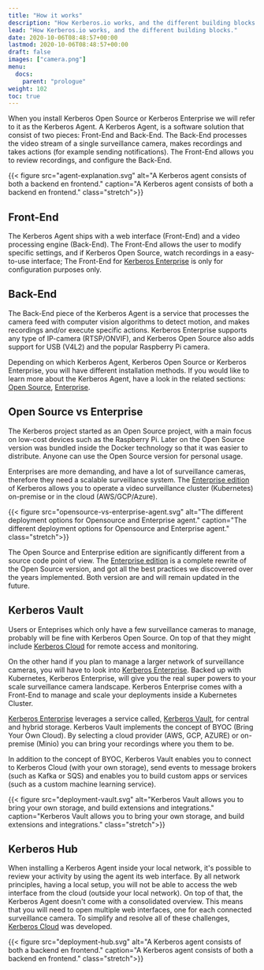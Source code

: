 ```yaml
---
title: "How it works"
description: "How Kerberos.io works, and the different building blocks."
lead: "How Kerberos.io works, and the different building blocks."
date: 2020-10-06T08:48:57+00:00
lastmod: 2020-10-06T08:48:57+00:00
draft: false
images: ["camera.png"]
menu:
  docs:
    parent: "prologue"
weight: 102
toc: true
---
```


When you install Kerberos Open Source or Kerberos Enterprise we will refer to it as the Kerberos Agent. A Kerberos Agent, is a software solution that consist of two pieces: Front-End and Back-End. The Back-End processes the video stream of a single surveillance camera, makes recordings and takes actions (for example sending notifications). The Front-End allows you to review recordings, and configure the Back-End.

{{< figure src="agent-explanation.svg" alt="A Kerberos agent consists of both a backend en frontend." caption="A Kerberos agent consists of both a backend en frontend." class="stretch">}}

## Front-End
The Kerberos Agent ships with a web interface (Front-End) and a video processing engine (Back-End). The Front-End allows the user to modify specific settings, and if Kerberos Open Source, watch recordings in a easy-to-use interface; The Front-End for [Kerberos Enterprise](/enterprise/introduction) is only for configuration purposes only.

## Back-End
The Back-End piece of the Kerberos Agent is a service that processes the camera feed with computer vision algorithms to detect motion, and makes recordings and/or execute specific actions. Kerberos Enterprise supports any type of IP-camera (RTSP/ONVIF), and Kerberos Open Source also adds support for USB (V4L2) and the popular Raspberry Pi camera.

Depending on which Kerberos Agent, Kerberos Open Source or Kerberos Enterprise, you will have different installation methods. If you would like to learn more about the Kerberos Agent, have a look in the related sections: [Open Source](/opensource/introduction), [Enterprise](/enterprise/introduction).

## Open Source vs Enterprise

The Kerberos project started as an Open Source project, with a main focus on low-cost devices such as the Raspberry Pi. Later on the Open Source version was bundled inside the Docker technology so that it was easier to distribute. Anyone can use the Open Source version for personal usage.

Enterprises are more demanding, and have a lot of surveillance cameras, therefore they need a scalable surveillance system. The [Enterprise edition](/enterprise/introduction) of Kerberos allows you to operate a video surveillance cluster (Kubernetes) on-premise or in the cloud (AWS/GCP/Azure).

{{< figure src="opensource-vs-enterprise-agent.svg" alt="The different deployment options for Opensource and Enterprise agent." caption="The different deployment options for Opensource and Enterprise agent." class="stretch">}}

The Open Source and Enterprise edition are significantly different from a source code point of view. The [Enterprise edition](/enterprise/introduction) is a complete rewrite of the Open Source version, and got all the best practices we discovered over the years implemented. Both version are and will remain updated in the future.

## Kerberos Vault

Users or Enteprises which only have a few surveillance cameras to manage, probably will be fine with Kerberos Open Source. On top of that they might include [Kerberos Cloud](/cloud) for remote access and monitoring.

On the other hand if you plan to manage a larger network of surveillance cameras, you will have to look into [Kerberos Enterprise](/enterprise/introduction). Backed up with Kubernetes, Kerberos Enterprise, will give you the real super powers to your scale surveillance camera landscape. Kerberos Enterprise comes with a Front-End to manage and scale your deployments inside a Kubernetes Cluster.

[Kerberos Enterprise](/enterprise/first-things-first) leverages a service called, [Kerberos Vault](/vault/introduction), for central and hybrid storage. Kerberos Vault implements the concept of BYOC (Bring Your Own Cloud). By selecting a cloud provider (AWS, GCP, AZURE) or on-premise (Minio) you can bring your recordings where you them to be.

In addition to the concept of BYOC, Kerberos Vault enables you to connect to Kerberos Cloud (with your own storage), send events to message brokers (such as Kafka or SQS) and enables you to build custom apps or services (such as a custom machine learning service).

{{< figure src="deployment-vault.svg" alt="Kerberos Vault allows you to bring your own storage, and build extensions and integrations." caption="Kerberos Vault allows you to bring your own storage, and build extensions and integrations." class="stretch">}}

## Kerberos Hub

When installing a Kerberos Agent inside your local network, it's possible to review your activity by using the agent its web interface. By all network principles, having a local setup, you will not be able to access the web interface from the cloud (outside your local network). On top of that, the Kerberos Agent doesn't come with a consolidated overview. This means that you will need to open multiple web interfaces, one for each connected surveillance camera. To simplify and resolve all of these challenges, [Kerberos Cloud](/cloud) was developed.

{{< figure src="deployment-hub.svg" alt="A Kerberos agent consists of both a backend en frontend." caption="A Kerberos agent consists of both a backend en frontend." class="stretch">}}
